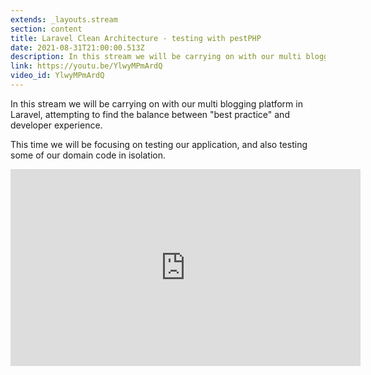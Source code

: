 ```yaml
---
extends: _layouts.stream
section: content
title: Laravel Clean Architecture - testing with pestPHP
date: 2021-08-31T21:00:00.513Z
description: In this stream we will be carrying on with our multi blogging platform in Laravel, attempting to find the balance between "best practice" and developer experience.
link: https://youtu.be/YlwyMPmArdQ
video_id: YlwyMPmArdQ
---
```

In this stream we will be carrying on with our multi blogging platform in Laravel, attempting to find the balance between "best practice" and developer experience.

This time we will be focusing on testing our application, and also testing some of our domain code in isolation.

<div class="aspect-w-16 aspect-h-9">
    <iframe width="560" height="315" src="https://www.youtube.com/embed/YlwyMPmArdQ" title="YouTube video player" frameborder="0" allow="accelerometer; autoplay; clipboard-write; encrypted-media; gyroscope; picture-in-picture" allowfullscreen></iframe>
</div>
